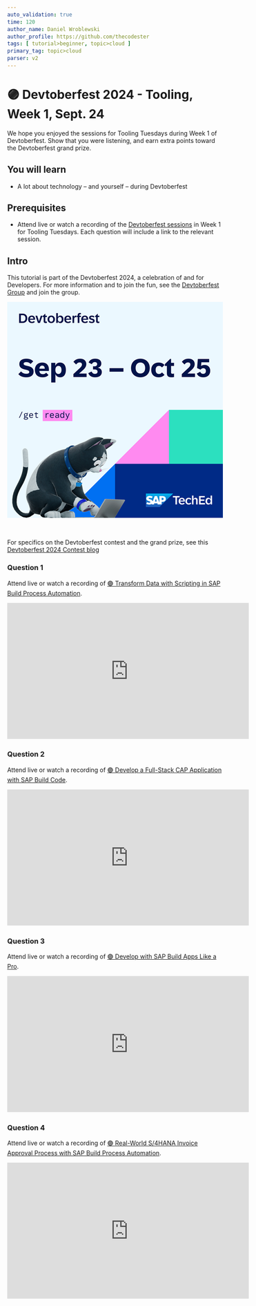 ```yaml
---
auto_validation: true
time: 120
author_name: Daniel Wroblewski
author_profile: https://github.com/thecodester
tags: [ tutorial>beginner, topic>cloud ]
primary_tag: topic>cloud
parser: v2
---
```


# 🟣 Devtoberfest 2024 - Tooling, Week 1, Sept. 24
<!-- description --> We hope you enjoyed the sessions for Tooling Tuesdays during Week 1 of Devtoberfest. Show that you were listening, and earn extra points toward the Devtoberfest grand prize.  
 
## You will learn
- A lot about technology – and yourself – during Devtoberfest

## Prerequisites
- Attend live or watch a recording of the [Devtoberfest sessions](https://community.sap.com/t5/devtoberfest/eb-p/devtoberfest-events) in Week 1 for Tooling Tuesdays. Each question will include a link to the relevant session. 


## Intro
This tutorial is part of the Devtoberfest 2024, a celebration of and for Developers. For more information and to join the fun, see the [Devtoberfest Group](https://groups.community.sap.com/t5/devtoberfest/gh-p/Devtoberfest) and join the group.

![Devtoberfest](promo-image-kasimir-square.png) 

&nbsp;

For specifics on the Devtoberfest contest and the grand prize, see this [Devtoberfest 2024 Contest blog](https://community.sap.com/t5/devtoberfest-blog-posts/devtoberfest-2024-contest/ba-p/13781593)
  



### Question 1 
Attend live or watch a recording of [🟣 Transform Data with Scripting in SAP Build Process Automation](https://www.youtube.com/watch?v=Su2QvsCqjt4).

<iframe width="560" height="315" src="https://www.youtube.com/embed/Su2QvsCqjt4" frameborder="0" allowfullscreen></iframe>


### Question 2 
Attend live or watch a recording of [🟣 Develop a Full-Stack CAP Application with SAP Build Code](https://www.youtube.com/watch?v=4o2Swj89zxU).

<iframe width="560" height="315" src="https://www.youtube.com/embed/4o2Swj89zxU" frameborder="0" allowfullscreen></iframe>

### Question 3 
Attend live or watch a recording of [🟣 Develop with SAP Build Apps Like a Pro](https://www.youtube.com/watch?v=yi707bGuvxc).

<iframe width="560" height="315" src="https://www.youtube.com/embed/yi707bGuvxc" frameborder="0" allowfullscreen></iframe>


### Question 4 
Attend live or watch a recording of [🟣 Real-World S/4HANA Invoice Approval Process with SAP Build Process Automation](https://www.youtube.com/watch?v=dSzx6q0DWXU).

<iframe width="560" height="315" src="https://www.youtube.com/embed/dSzx6q0DWXU" frameborder="0" allowfullscreen></iframe>

